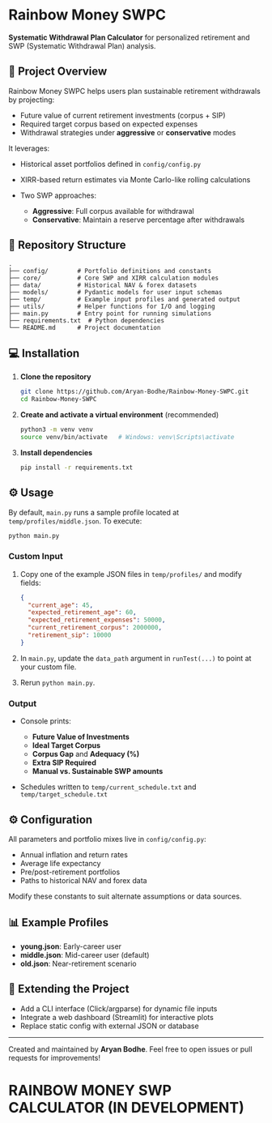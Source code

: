 # Rainbow Money SWPC

**Systematic Withdrawal Plan Calculator** for personalized retirement and SWP (Systematic Withdrawal Plan) analysis.

## 🚀 Project Overview

Rainbow Money SWPC helps users plan sustainable retirement withdrawals by projecting:

* Future value of current retirement investments (corpus + SIP)
* Required target corpus based on expected expenses
* Withdrawal strategies under **aggressive** or **conservative** modes

It leverages:

* Historical asset portfolios defined in `config/config.py`
* XIRR-based return estimates via Monte Carlo-like rolling calculations
* Two SWP approaches:

  * **Aggressive**: Full corpus available for withdrawal
  * **Conservative**: Maintain a reserve percentage after withdrawals

## 📂 Repository Structure

```
.
├── config/        # Portfolio definitions and constants
├── core/          # Core SWP and XIRR calculation modules
├── data/          # Historical NAV & forex datasets
├── models/        # Pydantic models for user input schemas
├── temp/          # Example input profiles and generated output
├── utils/         # Helper functions for I/O and logging
├── main.py        # Entry point for running simulations
├── requirements.txt  # Python dependencies
└── README.md      # Project documentation
```

## 💻 Installation

1. **Clone the repository**

   ```bash
   git clone https://github.com/Aryan-Bodhe/Rainbow-Money-SWPC.git
   cd Rainbow-Money-SWPC
   ```

2. **Create and activate a virtual environment** (recommended)

   ```bash
   python3 -m venv venv
   source venv/bin/activate   # Windows: venv\Scripts\activate
   ```

3. **Install dependencies**

   ```bash
   pip install -r requirements.txt
   ```

## ⚙️ Usage

By default, `main.py` runs a sample profile located at `temp/profiles/middle.json`. To execute:

```bash
python main.py
```

### Custom Input

1. Copy one of the example JSON files in `temp/profiles/` and modify fields:

   ```json
   {
     "current_age": 45,
     "expected_retirement_age": 60,
     "expected_retirement_expenses": 50000,
     "current_retirement_corpus": 2000000,
     "retirement_sip": 10000
   }
   ```
2. In `main.py`, update the `data_path` argument in `runTest(...)` to point at your custom file.
3. Rerun `python main.py`.

### Output

* Console prints:

  * **Future Value of Investments**
  * **Ideal Target Corpus**
  * **Corpus Gap** and **Adequacy (%)**
  * **Extra SIP Required**
  * **Manual vs. Sustainable SWP amounts**
* Schedules written to `temp/current_schedule.txt` and `temp/target_schedule.txt`

## ⚙️ Configuration

All parameters and portfolio mixes live in `config/config.py`:

* Annual inflation and return rates
* Average life expectancy
* Pre/post-retirement portfolios
* Paths to historical NAV and forex data

Modify these constants to suit alternate assumptions or data sources.

## 📊 Example Profiles

* **young.json**: Early-career user
* **middle.json**: Mid-career user (default)
* **old.json**: Near-retirement scenario

## 🧠 Extending the Project

* Add a CLI interface (Click/argparse) for dynamic file inputs
* Integrate a web dashboard (Streamlit) for interactive plots
* Replace static config with external JSON or database

---

Created and maintained by **Aryan Bodhe**. Feel free to open issues or pull requests for improvements!

# RAINBOW MONEY SWP CALCULATOR (IN DEVELOPMENT)